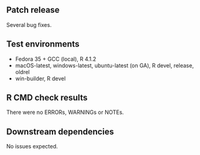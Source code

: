 ## Patch release

Several bug fixes.

## Test environments

* Fedora 35 + GCC (local), R 4.1.2
* macOS-latest, windows-latest, ubuntu-latest (on GA), R devel, release, oldrel
* win-builder, R devel

## R CMD check results

There were no ERRORs, WARNINGs or NOTEs.

## Downstream dependencies

No issues expected.
